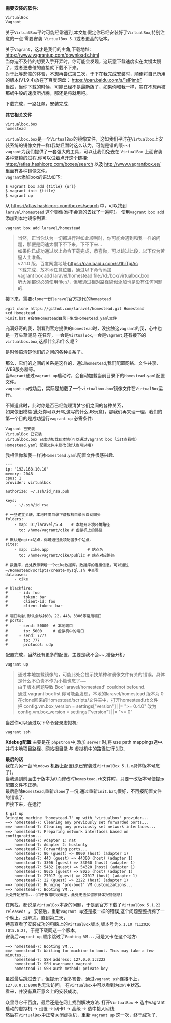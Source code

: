 **需要安装的软件:**
```
VirtualBox
Vagrant
```
关于`VirtualBox`平时可能经常遇到,本文加假定你已经安装好了`VirtualBox`,特别注意的一点
需要安装` VirtualBox 5.1`或者更高的版本。


关于`Vagrant`，这才是我们的主角,下载地址:
https://www.vagrantup.com/downloads.html  
当你迫不及待的想要入手开弄时，你可能会发现，这玩意下载速度实在太慢太慢了，或者更悲催的直接就下载不下来。  
对于此等悲催的体验，不想再尝试第二次，于下在我完成安装时，顺便将自己所用的版本(V1.9.4)放在了百度网盘：
https://pan.baidu.com/s/1slPjmbF  
当然，当你下载的时候，可能已经不是最新版了，如果你和我一样，实在不想再被那蜗牛般的速度所折腾，那还是将就用吧。


下载完成，一路狂飙，安装完成.  


**其它相关文件**
```
virtualbox.box
homestead
```
`virtualbox.box`是一个`VirtualBox`的镜像文件，这如我们平时在`Virtualbox`上安装系统的镜像文件一样(我姑且暂时这么认为，可能是错的哦~~)  
`vagrant`为我们提供了一套强大的工具，可以让我们免去在 `VirtualBox` 上面安装各种繁锁的过程,你可以试着点开这个链接: https://atlas.hashicorp.com/boxes/search 以及 http://www.vagrantbox.es/  
里面有各种镜像文件。  
`vagrant`添加box的语法如下:
```shell
$ vagrant box add {title} {url}
$ vagrant init {title}
$ vagrant up
```
从 https://atlas.hashicorp.com/boxes/search 中，可以找到 `laravel/homestead` 这个镜像(你不会真的去找了一遍吧)。
使用`vagrant box add`添加到本地镜像列表:
```
vagrant box add laravel/homestead
```
>当然，正当你认为一切都进行得如此顺利时，你可能会遇到和我一样的问题，那便是网速太慢下不下来，下不下来...  
>如果你已成功通过以上命令下载完成，恭喜你，可以跳过此段，以下仅为苦逼人士准备。  
>v2.1.0 版，百度网盘地址:https://pan.baidu.com/s/1hrTpjAc  
>下载完成，放本地任意位置，通过以下命令添加  
>vagrant box add laravel/homestead file://d:/box/virtualbox.box  
>听大家都说必须使用file://，但我通过相对路径貌似添加也是没有任何问题的.  

接下来，需要`clone`一份`laravel`官方提代的`homestead`
```
>git clone https://github.com/laravel/homestead.git Homestead
>cd Homestead
>init.bat #会在Homestead目录下生成Homestead.yaml文件
```
充满好奇的我，刚看到官方提供的`homestead`时，没接触这`vagrant`的我，心中也是一万头草泥马
在狂奔，一会是`VirtualBox`,一会是`Vagrant`,还有接下的`virtualbox.box`,这都什么和什么呢？

是时候搞清楚他们的之间的各种关系了。


那么，它们的之间的关系是这样的，通过`homestead`,我们配置网络、文件共享、WEB服务器等。  
当`Vagrant`通过`vagrant up`启动时，会自动加载当前目录下的`Homestead.yaml`配置文件。    
`vagrant up`成功后，实际是加载了一个`virtualbox.box`镜像文件在`VirtualBox`运行。

不知道此时，此时你是否已经能理清梦它们之间的各种关系，  
如果依旧模糊(此处你可以开骂,这写的什么JB玩意)，那我们再来理一理，我们的第一个目的是成功运行`vagrant up`
必需条件:
```
Vagrant 已安装
VirtualBox 已安装
virtualbox.box 已成功加载到本地(可以通过vagrant box list查看哦)
Homestead.yaml 配置文件未修改(默认也可以哦)
```
我相信你和我一样对`Homestead.yaml`配置文件很感兴趣.
```
---
ip: "192.168.10.10"
memory: 2048
cpus: 1
provider: virtualbox

authorize: ~/.ssh/id_rsa.pub

keys:
    - ~/.ssh/id_rsa

# 一旦建立关联，本地环境目录下虚拟机目录会自动同步
folders:
    - map: D:/laravel/5.4    # 本地开环境环境路径
      to: /home/vagrant/cike # 虚拟机上的路径

# 默认是nginx站点，你可通过此项配置多个站点.
sites:
    - map: cike.app                 # 站点名
      to: /home/vagrant/cike/public # 站点对应路径

# 数据库，此处表示新增一个cike数据库，数据库的连接信息，可以通过 ~/Homestead/scripts/create-mysql.sh 中查看
databases:
    - cike

# blackfire:
#     - id: foo
#       token: bar
#       client-id: foo
#       client-token: bar

# 端口映射,默认会映射80，22，443，3306等常用端口
# ports:
#     - send: 50000  # 本地端口
#       to: 5000     # 虚拟机中的端口
#     - send: 7777
#       to: 777
#       protocol: udp

```
配置完成，当然还有更多的配置，主要是我不会~~,准备开机:
```
vagrant up
```
> 通过本地加载镜像的，可能此处会提示找某种和镜像文件有关的错误，具体是什么不负责不作为小篇也忘了~~  
> 由于版本问题导致 Box 'laravel/homestead' couldnot befound.  
> 通过 vagrant box list 你可能会发现，本地的laravel/homestead 版本为 0   
> 在clone回来的Homestead/scripts/文件夹中，打开homestead.rb文件  
> 把 config.vm.box_version = settings["version"] ||= ">= 0.4.0" 改为 config.vm.box_version = settings["version"] ||= ">= 0"

当然你可以通过以下命令登录虚拟机:  
```
vagrant ssh
```

**Xdebug配置**
主要是在 `phpstrom` 中,添加 `server` 时,将 use path mappings选中.
并将本地项目路径、网站根目录 与 虚拟机中的路径进行关联.

**最后的话**  
我在为另一台 `Windows` 机器上配置(原已安装过`VirtualBox 5.1.x`具体版本号忘了)，  
当我遇到前面由于版本为0而修改时`homestead.rb`文件时，只要一改版本号便提示配置文件不正确，  
最后删除`Homestead`,重新`clone`了一份,通过重新`init.bat`,很好，不再报配置文件的错误了.  
但接下来，在运行
```shell
$ git up
Bringing machine 'homestead-7' up with 'virtualbox' provider...
==> homestead-7: Clearing any previously set forwarded ports...
==> homestead-7: Clearing any previously set network interfaces...
==> homestead-7: Preparing network interfaces based on configuration...
    homestead-7: Adapter 1: nat
    homestead-7: Adapter 2: hostonly
==> homestead-7: Forwarding ports...
    homestead-7: 80 (guest) => 8000 (host) (adapter 1)
    homestead-7: 443 (guest) => 44300 (host) (adapter 1)
    homestead-7: 3306 (guest) => 33060 (host) (adapter 1)
    homestead-7: 5432 (guest) => 54320 (host) (adapter 1)
    homestead-7: 8025 (guest) => 8025 (host) (adapter 1)
    homestead-7: 27017 (guest) => 27017 (host) (adapter 1)
    homestead-7: 22 (guest) => 2222 (host) (adapter 1)
==> homestead-7: Running 'pre-boot' VM customizations...
==> homestead-7: Booting VM...
此处开始报错...(由于报错时没截图，此处无法保留原具体报错信息)
```
在网找，都说是`VirtualBox`本身的问题，于是到官方下载了`VirtualBox 5.1.22 released! `，
安装后，重新`vagrant up`还是报一样的错误,这个问题整整折腾了一个晚上，没解决，直到第二天，  
特意查看了安装成功的电脑上的`VirtualBox`版本,版本号为`5.1.10 r112026 (Qt5.6.2)`，于是下载同这一个版本，  
安装后`vagrant up`,顺序跳过了`Booting VM...`,可是又卡在这个地方:
```
==> homestead-7: Booting VM...
==> homestead-7: Waiting for machine to boot. This may take a few minutes...
    homestead-7: SSH address: 127.0.0.1:2222
    homestead-7: SSH username: vagrant
    homestead-7: SSH auth method: private key
```
虽然最后跳过去了，但提示了很多警告，通过`vagrant ssh`连接不上，`127.0.0.1:8000`也无法访问，
在`virtualbox`中可以看到为`运行中`状态。  
看来，并没有真正意义上的安装成功。

众里寻它千百度，最后还是在网上找到解决方法.
打开`VirtualBox` -> 选中vagrant启动的虚拟机 -> 设置 -> 网卡1 -> 高级 -> 选中接入网线  
然后在`VirtualBox`中正常关闭虚拟机，重新 `vagrant up` 这一次，终于成功了.
